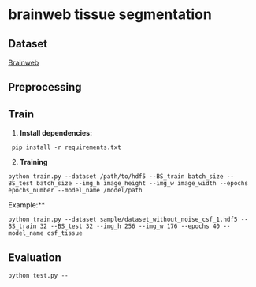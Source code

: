 # brainweb tissue segmentation

## Dataset

[Brainweb](https://brainweb.bic.mni.mcgill.ca/)

## Preprocessing 

## Train

1. **Install dependencies:**


```
 pip install -r requirements.txt
```

2. **Training**

```
python train.py --dataset /path/to/hdf5 --BS_train batch_size --BS_test batch_size --img_h image_height --img_w image_width --epochs epochs_number --model_name /model/path
```

Example:**

```
python train.py --dataset sample/dataset_without_noise_csf_1.hdf5 --BS_train 32 --BS_test 32 --img_h 256 --img_w 176 --epochs 40 --model_name csf_tissue
```

## Evaluation

`python test.py --`
